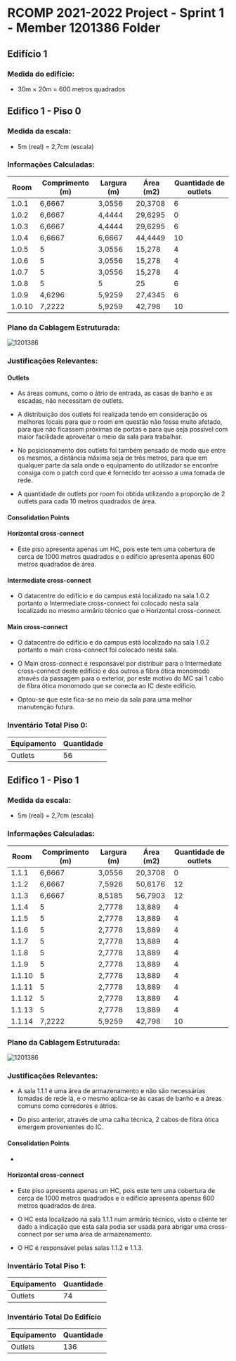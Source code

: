 RCOMP 2021-2022 Project - Sprint 1 - Member 1201386 Folder
===========================================

## Edifício 1

### Medida do edifício:
- 30m × 20m = 600 metros quadrados

## Edifico 1 - Piso 0

### Medida da escala:

- 5m (real) = 2,7cm (escala)

### Informações Calculadas: 
| Room  |	Comprimento (m) |	Largura (m)	 | Área (m2)  |Quantidade de outlets |
|-------|-------------------|----------------|------------|----------------------|
|1.0.1  |6,6667          	|3,0556     	 |20,3708	  |	6	            	 |
|1.0.2  |6,6667          	|4,4444     	 |29,6295	  |	0	           	     |
|1.0.3  |6,6667          	|4,4444     	 |29,6295	  |	6	            	 |
|1.0.4  |6,6667          	|6,6667     	 |44,4449	  |	10	            	 |
|1.0.5  |5              	|3,0556     	 |15,278	  |	4	            	 |
|1.0.6  |5               	|3,0556     	 |15,278	  |	4	            	 |
|1.0.7  |5               	|3,0556     	 |15,278	  |	4	            	 |
|1.0.8  |5               	|5          	 |25    	  |	6	            	 |
|1.0.9  |4,6296          	|5,9259     	 |27,4345	  |	6	            	 |
|1.0.10 |7,2222          	|5,9259     	 |42,798	  |	10	            	 |

### Plano da Cablagem Estruturada:

![1201386](1201386_Building1_Floor0_Cabos.jpg)

### Justificações Relevantes:
  
#### Outlets

- As áreas comuns, como o átrio de entrada, as casas de banho e as escadas, não
  necessitam de outlets.
  
- A distribuição dos outlets foi realizada tendo em consideração os melhores locais
  para que o room em questão não fosse muito afetado, para que não ficassem próximas de portas
  e para que seja possível com maior facilidade aproveitar o meio da sala para trabalhar.

- No posicionamento dos outlets foi também pensado de modo que entre os mesmos, a distância máxima seja
  de três metros, para que em qualquer parte da sala onde o equipamento do utilizador se encontre
  consiga com o patch cord que é fornecido ter acesso a uma tomada de rede.
  
- A quantidade de outlets por room foi obtida utilizando a proporção de 2 outlets para cada 
  10 metros quadrados de área.

####  Consolidation Points

####  Horizontal cross-connect

- Este piso apresenta apenas um HC, pois este tem uma cobertura de cerca de 1000 metros
  quadrados e o edifício apresenta apenas 600 metros quadrados de área.

####  Intermediate cross-connect

- O datacentre do edifício e do campus está localizado na sala 1.0.2 portanto o Intermediate cross-connect
  foi colocado nesta sala localizado no mesmo armário técnico que o Horizontal cross-connect.

####  Main cross-connect

- O datacentre do edifício e do campus está localizado na sala 1.0.2 portanto o main cross-connect
  foi colocado nesta sala. 
  
- O Main cross-connect é responsável por distribuir para o Intermediate cross-connect deste edifício e dos outros
  a fibra ótica monomodo através da passagem para o exterior, por este motivo do MC sai 1 cabo de fibra ótica monomodo
  que se conecta ao IC deste edifício.
  
- Optou-se que este fica-se no meio da sala para uma melhor manutenção futura.

### Inventário Total Piso 0:

| Equipamento |	Quantidade |
|-------------|------------|
|Outlets	  |	56		   |

## Edifico 1 - Piso 1

### Medida da escala:

- 5m (real) = 2,7cm (escala)

### Informações Calculadas:
| Room  |	Comprimento (m) |	Largura (m)	 | Área (m2)  |Quantidade de outlets |
|-------|-------------------|----------------|------------|----------------------|
|1.1.1  |6,6667          	|3,0556     	 |20,3708	  |	0	            	 |
|1.1.2  |6,6667          	|7,5926     	 |50,6176	  |	12	            	 |
|1.1.3  |6,6667          	|8,5185     	 |56,7903	  |	12	            	 |
|1.1.4  |5               	|2,7778     	 |13,889	  |	4	            	 |
|1.1.5  |5               	|2,7778     	 |13,889	  |	4	            	 |
|1.1.6  |5               	|2,7778     	 |13,889	  |	4	            	 |
|1.1.7  |5               	|2,7778     	 |13,889	  |	4	            	 |
|1.1.8  |5               	|2,7778     	 |13,889	  |	4	            	 |
|1.1.9  |5               	|2,7778     	 |13,889	  |	4	            	 |
|1.1.10 |5               	|2,7778     	 |13,889	  |	4	            	 |
|1.1.11 |5               	|2,7778     	 |13,889	  |	4	            	 |
|1.1.12 |5               	|2,7778     	 |13,889	  |	4	            	 |
|1.1.13 |5               	|2,7778     	 |13,889	  |	4	            	 |
|1.1.14 |7,2222          	|5,9259     	 |42,798	  |	10	            	 |

### Plano da Cablagem Estruturada:

![1201386](1201386_Building1_Floor1_Cabos.jpg)

### Justificações Relevantes:

- A sala 1.1.1 é uma área de armazenamento e não são necessárias tomadas de rede lá,
  e o mesmo aplica-se às casas de banho e a áreas comuns como corredores e átrios.

- Do piso anterior, através de uma calha técnica, 2 cabos de fibra ótica emergem 
  provenientes do IC.

#### Consolidation Points

-
  
####  Horizontal cross-connect

- Este piso apresenta apenas um HC, pois este tem uma cobertura de cerca de 1000 metros
  quadrados e o edifício apresenta apenas 600 metros quadrados de área.

- O HC está localizado na sala 1.1.1 num armário técnico, visto o cliente ter dado a indicação que esta sala
  podia ser usada para abrigar uma cross-connect por ser uma área de armazenamento.

- O HC é responsável pelas salas 1.1.2 e 1.1.3.


### Inventário Total Piso 1:

| Equipamento |	Quantidade |
|-------------|------------|
|Outlets	  |	74		   |

### Inventário Total Do Edifício 

| Equipamento |	Quantidade |
|-------------|------------|
|Outlets	  |	136		   |
